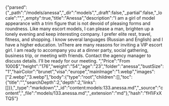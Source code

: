 {"parsed":{"_path":"/models/anessa","_dir":"models","_draft":false,"_partial":false,"_locale":"","_empty":true,"title":"Anessa","description":"I am a girl of model appearance with a trim figure that is not devoid of pleasing forms and roundness. Like many escort models, I can please a man, brighten up a lonely evening and keep interesting company. I prefer elite rest, travel, fitness, and shopping. I know several languages (Russian and English) and I have a higher education. \nThere are many reasons for inviting a VIP escort girl. I am ready to accompany you at a dinner party, social gathering, business trip, or meeting with friends. Contact the agency manager to discuss details. I'll be ready for our meeting.  ","Price":"From 1000$","height":"176","weight":"54","age":"23","folder":"anessa","bustSize":"1","hairColor":"brunet","visa":"europe","mainImage":"1.webp","images":["2.webp","3.webp"],"body":{"type":"root","children":[],"toc":{"title":"","searchDepth":2,"depth":2,"links":[]}},"_type":"markdown","_id":"content:models:133.anessa.md","_source":"content","_file":"models/133.anessa.md","_extension":"md"},"hash":"fH1iFxXTQS"}